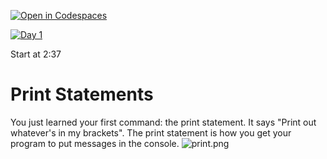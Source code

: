 [![Open in Codespaces](https://classroom.github.com/assets/launch-codespace-2972f46106e565e64193e422d61a12cf1da4916b45550586e14ef0a7c637dd04.svg)](https://classroom.github.com/open-in-codespaces?assignment_repo_id=15461336)

[![Day 1](https://img.youtube.com/vi/ASZVEe2WkI4/0.jpg)](https://www.youtube.com/watch?v=ASZVEe2WkI4?start=157 "Day 1")

Start at 2:37

# Print Statements
You just learned your first command: the print statement. It says "Print out whatever's in my brackets". The print statement is how you get your program to put messages in the console.
![print.png](print.png)

